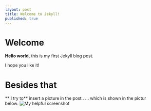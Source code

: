 ```yaml
---
layout: post
title: Welcome to Jekyll!
published: true
---
```


# Welcome

**Hello world**, this is my first Jekyll blog post.

I hope you like it!

# Besides that
** I try to** insert a picture in the post..
... which is shown in the pictur below:
![My helpful screenshot](/assets/screenshot.jpg)
